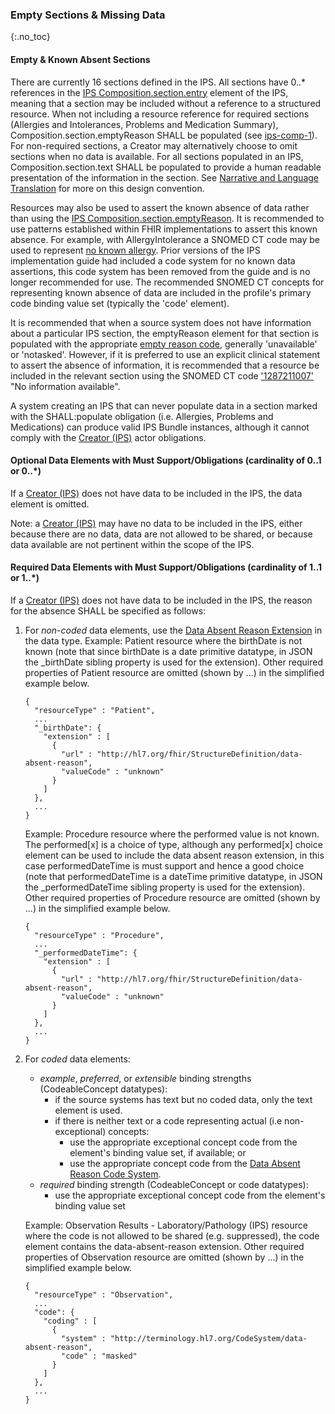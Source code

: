 ### Empty Sections & Missing Data

{:.no_toc}

#### Empty & Known Absent Sections

There are currently 16 sections defined in the IPS. All sections have 0..\* references in the [IPS Composition.section.entry](./StructureDefinition-Composition-uv-ips.html) element of the IPS, meaning that a section may be included without a reference to a structured resource. When not including a resource reference for required sections (Allergies and Intolerances, Problems and Medication Summary), Composition.section.emptyReason SHALL be populated (see [ips-comp-1](./StructureDefinition-Composition-uv-ips.html#constraints)). For non-required sections, a Creator may alternatively choose to omit sections when no data is available. For all sections populated in an IPS, Composition.section.text SHALL be populated to provide a human readable presentation of the information in the section. See [Narrative and Language Translation](./Design-Conventions.html#narrative-and-language-translation) for more on this design convention.

Resources may also be used to assert the known absence of data rather than using the [IPS Composition.section.emptyReason](./StructureDefinition-Composition-uv-ips.html). It is recommended to use patterns established within FHIR implementations to assert this known absence. For example, with AllergyIntolerance a SNOMED CT code may be used to represent [no known allergy](https://hl7.org/fhir/R4/allergyintolerance-nka.json.html). Prior versions of the IPS implementation guide had included a code system for no known data assertions, this code system has been removed from the guide and is no longer recommended for use. The recommended SNOMED CT concepts for representing known absence of data are included in the profile's primary code binding value set (typically the 'code' element).

It is recommended that when a source system does not have information about a particular IPS section, the emptyReason element for that section is populated with the appropriate [empty reason code](https://hl7.org/fhir/R4/valueset-list-empty-reason.html), generally 'unavailable' or 'notasked'. However, if it is preferred to use an explicit clinical statement to assert the absence of information, it is recommended that a resource be included in the relevant section using the SNOMED CT code ['1287211007'](https://browser.ihtsdotools.org/?perspective=full&conceptId1=1287211007) "No information available".

A system creating an IPS that can never populate data in a section marked with the SHALL:populate obligation (i.e. Allergies, Problems and Medications) can produce valid IPS Bundle instances, although it cannot comply with the [Creator (IPS)](./ActorDefinition-Creator.html) actor obligations.

#### Optional Data Elements with Must Support/Obligations (cardinality of 0..1 or 0..\*)

If a [Creator (IPS)](./ActorDefinition-Creator.html) does not have data to be included in the IPS, the data element is omitted.

Note: a [Creator (IPS)](./ActorDefinition-Creator.html) may have no data to be included in the IPS, either because there are no data, data are not allowed to be shared, or because data available are not pertinent within the scope of the IPS.

#### Required Data Elements with Must Support/Obligations (cardinality of 1..1 or 1..\*)

If a [Creator (IPS)](./ActorDefinition-Creator.html) does not have data to be included in the IPS, the reason for the absence SHALL be specified as follows:

1.  For _non-coded_ data elements, use the [Data Absent Reason Extension](http://hl7.org/fhir/R4/extension-data-absent-reason.html) in the data type. 
    Example: Patient resource where the birthDate is not known (note that since birthDate is a date primitive datatype, in JSON the \_birthDate sibling property is used for the extension). Other required properties of Patient resource are omitted (shown by ...) in the simplified example below.

    ```
    {
      "resourceType" : "Patient",
      ...
      "_birthDate": {
        "extension" : [
          {
            "url" : "http://hl7.org/fhir/StructureDefinition/data-absent-reason",
            "valueCode" : "unknown"
          }
        ]
      },
      ...
    }
    ```

    Example: Procedure resource where the performed value is not known. The performed[x] is a choice of type, although any performed[x] choice element can be used to include the data absent reason extension, in this case performedDateTime is must support and hence a good choice (note that performedDateTime is a dateTime primitive datatype, in JSON the \_performedDateTime sibling property is used for the extension). Other required properties of Procedure resource are omitted (shown by ...) in the simplified example below.

    ```
    {
      "resourceType" : "Procedure",
      ...
      "_performedDateTime": {
        "extension" : [
          {
            "url" : "http://hl7.org/fhir/StructureDefinition/data-absent-reason",
            "valueCode" : "unknown"
          }
        ]
      },
      ...
    }
    ```

1.  For _coded_ data elements:
    - _example_, _preferred_, or _extensible_ binding strengths (CodeableConcept datatypes):
      - if the source systems has text but no coded data, only the text element is used.
      - if there is neither text or a code representing actual (i.e non-exceptional) concepts:
        - use the appropriate exceptional concept code from the element's binding value set, if available; or
        - use the appropriate concept code from the [Data Absent Reason Code System](http://hl7.org/fhir/R4/valueset-data-absent-reason.html).
    - _required_ binding strength (CodeableConcept or code datatypes):
      - use the appropriate exceptional concept code from the element's binding value set

    Example: Observation Results - Laboratory/Pathology (IPS) resource where the code is not allowed to be shared (e.g. suppressed), the code element contains the data-absent-reason extension. Other required properties of Observation resource are omitted (shown by ...) in the simplified example below.

    ```
    {
      "resourceType" : "Observation",
      ...
      "code": {
        "coding" : [
          {
            "system" : "http://terminology.hl7.org/CodeSystem/data-absent-reason",
            "code" : "masked"
          }
        ]
      },
      ...
    }
    ```
